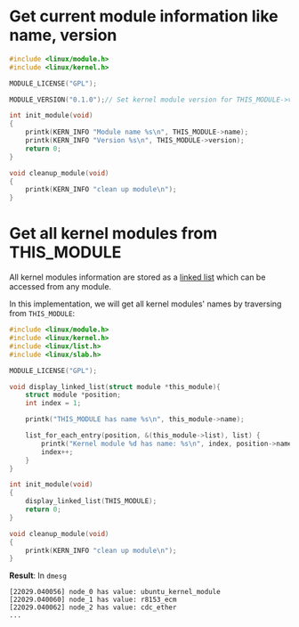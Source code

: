# Get current module information like name, version

```c
#include <linux/module.h>
#include <linux/kernel.h>

MODULE_LICENSE("GPL");

MODULE_VERSION("0.1.0");// Set kernel module version for THIS_MODULE->version to retrieve

int init_module(void)
{
    printk(KERN_INFO "Module name %s\n", THIS_MODULE->name);
    printk(KERN_INFO "Version %s\n", THIS_MODULE->version);
    return 0;
}

void cleanup_module(void)
{
    printk(KERN_INFO "clean up module\n");
}
```

# Get all kernel modules from THIS_MODULE

All kernel modules information are stored as a [linked list](../Linked%20list) which can be accessed from any module.

In this implementation, we will get all kernel modules' names by traversing from ``THIS_MODULE``:

```c
#include <linux/module.h>
#include <linux/kernel.h>
#include <linux/list.h>
#include <linux/slab.h>

MODULE_LICENSE("GPL");

void display_linked_list(struct module *this_module){
    struct module *position;
	int index = 1;

	printk("THIS_MODULE has name %s\n", this_module->name);

	list_for_each_entry(position, &(this_module->list), list) {
		printk("Kernel module %d has name: %s\n", index, position->name);
		index++;
	}
}

int init_module(void)
{
    display_linked_list(THIS_MODULE);
    return 0;
}

void cleanup_module(void)
{
    printk(KERN_INFO "clean up module\n");
}
```
**Result**: In ``dmesg``

```
[22029.040056] node_0 has value: ubuntu_kernel_module
[22029.040060] node_1 has value: r8153_ecm
[22029.040062] node_2 has value: cdc_ether
...
```
